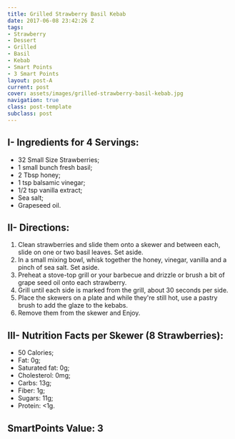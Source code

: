 ```yaml
---
title: Grilled Strawberry Basil Kebab
date: 2017-06-08 23:42:26 Z
tags:
- Strawberry
- Dessert
- Grilled
- Basil
- Kebab
- Smart Points
- 3 Smart Points
layout: post-A
current: post
cover: assets/images/grilled-strawberry-basil-kebab.jpg
navigation: true
class: post-template
subclass: post
---
```


## I- Ingredients for 4 Servings:
* 32 Small Size Strawberries;
* 1 small bunch fresh basil;
* 2 Tbsp honey;
* 1 tsp balsamic vinegar;
* 1/2 tsp vanilla extract;
* Sea salt;
* Grapeseed oil.

## II- Directions:
1. Clean strawberries and slide them onto a skewer and between each, slide on one or two basil leaves. Set aside.
1. In a small mixing bowl, whisk together the honey, vinegar, vanilla and a pinch of sea salt. Set aside.
1. Preheat a stove-top grill or your barbecue and drizzle or brush a bit of grape seed oil onto each strawberry.
1. Grill until each side is marked from the grill, about 30 seconds per side.
1. Place the skewers on a plate and while they're still hot, use a pastry brush to add the glaze to the kebabs.
1. Remove them from the skewer and Enjoy.

## III- Nutrition Facts per Skewer (8 Strawberries):
* 50 Calories;
* Fat: 0g;
* Saturated fat: 0g;
* Cholesterol: 0mg;
* Carbs: 13g;
* Fiber: 1g;
* Sugars: 11g;
* Protein: <1g.

## SmartPoints Value: 3
